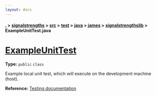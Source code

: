 ```yaml
---
layout: docs
---
```

#### [.](./../../../../../../index) > [signalstrengths](./../../../../../index) > [src](./../../../../index) > [test](./../../../index) > [java](./../../index) > [james](./../index) > [signalstrengthslib](./index) > **ExampleUnitTest.java**

# [ExampleUnitTest](https://github.com/TheAndroidMaster/SignalStrengths/blob/master/signalstrengths/src/test/java/james/signalstrengthslib/ExampleUnitTest.java#L8)

**Type:** `public` `class`

Example local unit test, which will execute on the development machine (host). 









**Reference:** <a href="http://d.android.com/tools/testing">Testing documentation</a> 





